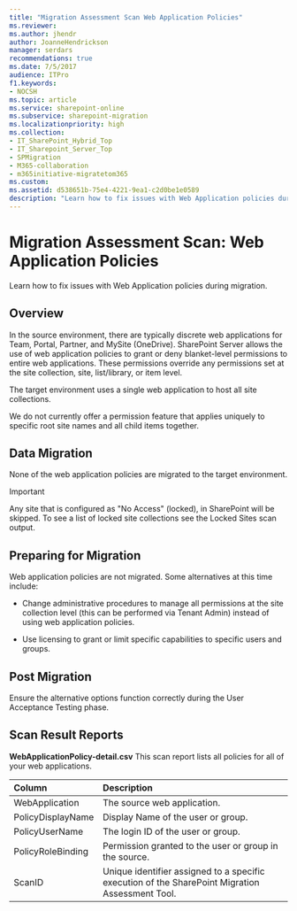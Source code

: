 ```yaml
---
title: "Migration Assessment Scan Web Application Policies"
ms.reviewer: 
ms.author: jhendr
author: JoanneHendrickson
manager: serdars
recommendations: true
ms.date: 7/5/2017
audience: ITPro
f1.keywords:
- NOCSH
ms.topic: article
ms.service: sharepoint-online
ms.subservice: sharepoint-migration
ms.localizationpriority: high
ms.collection:
- IT_SharePoint_Hybrid_Top
- IT_Sharepoint_Server_Top
- SPMigration
- M365-collaboration
- m365initiative-migratetom365
ms.custom:
ms.assetid: d538651b-75e4-4221-9ea1-c2d0be1e0589
description: "Learn how to fix issues with Web Application policies during migration."
---
```


# Migration Assessment Scan: Web Application Policies

Learn how to fix issues with Web Application policies during migration.
  
## Overview

In the source environment, there are typically discrete web applications for Team, Portal, Partner, and MySite (OneDrive). SharePoint Server allows the use of web application policies to grant or deny blanket-level permissions to entire web applications. These permissions override any permissions set at the site collection, site, list/library, or item level.
  
The target environment uses a single web application to host all site collections.
  
We do not currently offer a permission feature that applies uniquely to specific root site names and all child items together.
  
## Data Migration

None of the web application policies are migrated to the target environment.
  
> [!IMPORTANT]
> Any site that is configured as "No Access" (locked), in SharePoint will be skipped. To see a list of locked site collections see the Locked Sites scan output. 
  
## Preparing for Migration

Web application policies are not migrated. Some alternatives at this time include:
  
- Change administrative procedures to manage all permissions at the site collection level (this can be performed via Tenant Admin) instead of using web application policies.
    
- Use licensing to grant or limit specific capabilities to specific users and groups.
    
## Post Migration

Ensure the alternative options function correctly during the User Acceptance Testing phase.
  
## Scan Result Reports

 **WebApplicationPolicy-detail.csv** This scan report lists all policies for all of your web applications. 
  
|**Column**|**Description**|
|:-----|:-----|
|WebApplication  <br/> |The source web application.  <br/> |
|PolicyDisplayName  <br/> |Display Name of the user or group.  <br/> |
|PolicyUserName  <br/> |The login ID of the user or group.  <br/> |
|PolicyRoleBinding  <br/> |Permission granted to the user or group in the source.  <br/> |
|ScanID  <br/> |Unique identifier assigned to a specific execution of the SharePoint Migration Assessment Tool.  <br/> |
   

